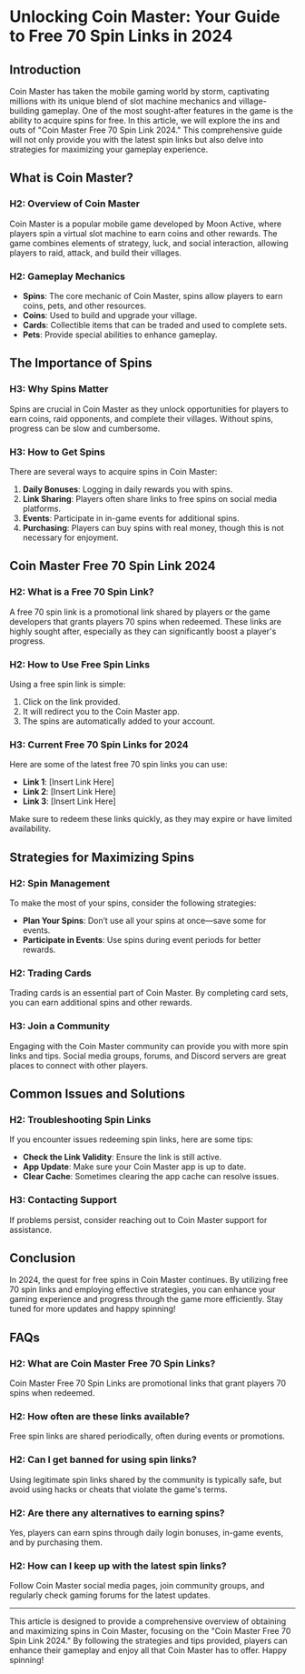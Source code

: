 # Unlocking Coin Master: Your Guide to Free 70 Spin Links in 2024

## Introduction

Coin Master has taken the mobile gaming world by storm, captivating millions with its unique blend of slot machine mechanics and village-building gameplay. One of the most sought-after features in the game is the ability to acquire spins for free. In this article, we will explore the ins and outs of "Coin Master Free 70 Spin Link 2024." This comprehensive guide will not only provide you with the latest spin links but also delve into strategies for maximizing your gameplay experience.

## What is Coin Master?

### H2: Overview of Coin Master

Coin Master is a popular mobile game developed by Moon Active, where players spin a virtual slot machine to earn coins and other rewards. The game combines elements of strategy, luck, and social interaction, allowing players to raid, attack, and build their villages.

### H2: Gameplay Mechanics

- **Spins**: The core mechanic of Coin Master, spins allow players to earn coins, pets, and other resources.
- **Coins**: Used to build and upgrade your village.
- **Cards**: Collectible items that can be traded and used to complete sets.
- **Pets**: Provide special abilities to enhance gameplay.

## The Importance of Spins

### H3: Why Spins Matter

Spins are crucial in Coin Master as they unlock opportunities for players to earn coins, raid opponents, and complete their villages. Without spins, progress can be slow and cumbersome.

### H3: How to Get Spins

There are several ways to acquire spins in Coin Master:

1. **Daily Bonuses**: Logging in daily rewards you with spins.
2. **Link Sharing**: Players often share links to free spins on social media platforms.
3. **Events**: Participate in in-game events for additional spins.
4. **Purchasing**: Players can buy spins with real money, though this is not necessary for enjoyment.

## Coin Master Free 70 Spin Link 2024

### H2: What is a Free 70 Spin Link?

A free 70 spin link is a promotional link shared by players or the game developers that grants players 70 spins when redeemed. These links are highly sought after, especially as they can significantly boost a player's progress.

### H2: How to Use Free Spin Links

Using a free spin link is simple:

1. Click on the link provided.
2. It will redirect you to the Coin Master app.
3. The spins are automatically added to your account.

### H3: Current Free 70 Spin Links for 2024

Here are some of the latest free 70 spin links you can use:

- **Link 1**: [Insert Link Here]
- **Link 2**: [Insert Link Here]
- **Link 3**: [Insert Link Here]

Make sure to redeem these links quickly, as they may expire or have limited availability.

## Strategies for Maximizing Spins

### H2: Spin Management

To make the most of your spins, consider the following strategies:

- **Plan Your Spins**: Don’t use all your spins at once—save some for events.
- **Participate in Events**: Use spins during event periods for better rewards.

### H2: Trading Cards

Trading cards is an essential part of Coin Master. By completing card sets, you can earn additional spins and other rewards.

### H3: Join a Community

Engaging with the Coin Master community can provide you with more spin links and tips. Social media groups, forums, and Discord servers are great places to connect with other players.

## Common Issues and Solutions

### H2: Troubleshooting Spin Links

If you encounter issues redeeming spin links, here are some tips:

- **Check the Link Validity**: Ensure the link is still active.
- **App Update**: Make sure your Coin Master app is up to date.
- **Clear Cache**: Sometimes clearing the app cache can resolve issues.

### H3: Contacting Support

If problems persist, consider reaching out to Coin Master support for assistance.

## Conclusion

In 2024, the quest for free spins in Coin Master continues. By utilizing free 70 spin links and employing effective strategies, you can enhance your gaming experience and progress through the game more efficiently. Stay tuned for more updates and happy spinning!

## FAQs

### H2: What are Coin Master Free 70 Spin Links?

Coin Master Free 70 Spin Links are promotional links that grant players 70 spins when redeemed.

### H2: How often are these links available?

Free spin links are shared periodically, often during events or promotions.

### H2: Can I get banned for using spin links?

Using legitimate spin links shared by the community is typically safe, but avoid using hacks or cheats that violate the game's terms.

### H2: Are there any alternatives to earning spins?

Yes, players can earn spins through daily login bonuses, in-game events, and by purchasing them.

### H2: How can I keep up with the latest spin links?

Follow Coin Master social media pages, join community groups, and regularly check gaming forums for the latest updates.

---

This article is designed to provide a comprehensive overview of obtaining and maximizing spins in Coin Master, focusing on the "Coin Master Free 70 Spin Link 2024." By following the strategies and tips provided, players can enhance their gameplay and enjoy all that Coin Master has to offer. Happy spinning!
